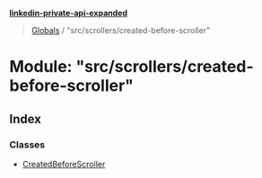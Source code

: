 **[linkedin-private-api-expanded](../README.md)**

> [Globals](../globals.md) / "src/scrollers/created-before-scroller"

# Module: "src/scrollers/created-before-scroller"

## Index

### Classes

* [CreatedBeforeScroller](../classes/_src_scrollers_created_before_scroller_.createdbeforescroller.md)
